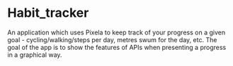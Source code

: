 # Habit_tracker
An application which uses Pixela to keep track of your progress on a given goal - cycling/walking/steps per day, metres swum for the day, etc. The goal of the app is to show the features of APIs when presenting a progress in a graphical way. 
